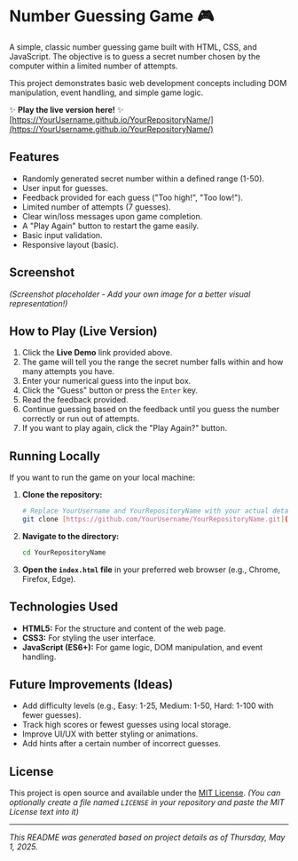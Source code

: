 # Number Guessing Game 🎮

A simple, classic number guessing game built with HTML, CSS, and JavaScript. The objective is to guess a secret number chosen by the computer within a limited number of attempts.

This project demonstrates basic web development concepts including DOM manipulation, event handling, and simple game logic.

✨ **Play the live version here!** ✨
[https://YourUsername.github.io/YourRepositoryName/](https://YourUsername.github.io/YourRepositoryName/)

## Features

* Randomly generated secret number within a defined range (1-50).
* User input for guesses.
* Feedback provided for each guess ("Too high!", "Too low!").
* Limited number of attempts (7 guesses).
* Clear win/loss messages upon game completion.
* A "Play Again" button to restart the game easily.
* Basic input validation.
* Responsive layout (basic).

## Screenshot

*(Screenshot placeholder - Add your own image for a better visual representation!)*

## How to Play (Live Version)

1.  Click the **Live Demo** link provided above.
2.  The game will tell you the range the secret number falls within and how many attempts you have.
3.  Enter your numerical guess into the input box.
4.  Click the "Guess" button or press the `Enter` key.
5.  Read the feedback provided.
6.  Continue guessing based on the feedback until you guess the number correctly or run out of attempts.
7.  If you want to play again, click the "Play Again?" button.

## Running Locally

If you want to run the game on your local machine:

1.  **Clone the repository:**
    ```bash
    # Replace YourUsername and YourRepositoryName with your actual details
    git clone [https://github.com/YourUsername/YourRepositoryName.git](https://github.com/YourUsername/YourRepositoryName.git)
    ```
2.  **Navigate to the directory:**
    ```bash
    cd YourRepositoryName
    ```
3.  **Open the `index.html` file** in your preferred web browser (e.g., Chrome, Firefox, Edge).

## Technologies Used

* **HTML5:** For the structure and content of the web page.
* **CSS3:** For styling the user interface.
* **JavaScript (ES6+):** For game logic, DOM manipulation, and event handling.

## Future Improvements (Ideas)

* Add difficulty levels (e.g., Easy: 1-25, Medium: 1-50, Hard: 1-100 with fewer guesses).
* Track high scores or fewest guesses using local storage.
* Improve UI/UX with better styling or animations.
* Add hints after a certain number of incorrect guesses.

## License

This project is open source and available under the [MIT License](LICENSE).
*(You can optionally create a file named `LICENSE` in your repository and paste the MIT License text into it)*

---

*This README was generated based on project details as of Thursday, May 1, 2025.*
